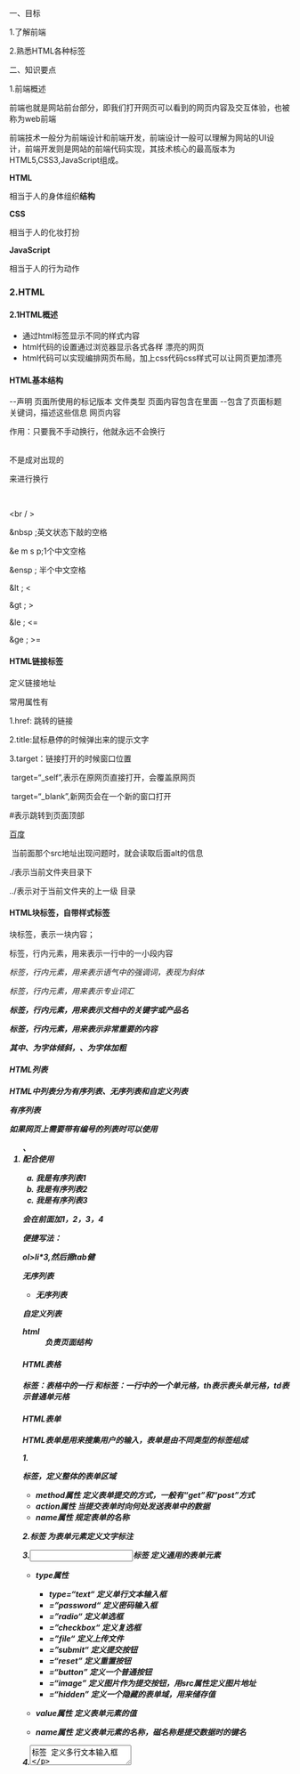 一、目标

1.了解前端

2.熟悉HTML各种标签

二、知识要点

1.前端概述

前端也就是网站前台部分，即我们打开网页可以看到的网页内容及交互体验，也被称为web前端

前端技术一般分为前端设计和前端开发，前端设计一般可以理解为网站的UI设计，前端开发则是网站的前端代码实现，其技术核心的最高版本为HTML5,CSS3,JavaScript组成。

**HTML**

相当于人的身体组织**结构**

**CSS**

相当于人的化妆打扮

**JavaScript**

相当于人的行为动作

### 2.HTML

#### 2.1HTML概述

- 通过html标签显示不同的样式内容
- html代码的设置通过浏览器显示各式各样 漂亮的网页
- html代码可以实现编排网页布局，加上css代码css样式可以让网页更加漂亮

#### **HTML基本结构**

<!DOCTYPE html> --声明 页面所使用的标记版本
<html lang="en"> 文件类型 页面内容包含在里面
<head>
  <meta charset="UTF-8">
  <title>网页显示标题</title>
  <style>  </style>
</head> --包含了页面标题 关键词，描述这些信息
<body>
  网页内容
</body>  
</html>

<p></p>作用：只要我不手动换行，他就永远不会换行

<br/>不是成对出现的

来进行换行

<br>

<br / >

&nbsp ;英文状态下敲的空格

&e m s p;1个中文空格

&ensp ; 半个中文空格 

&lt ;  <

&gt ; >

&le ; <=

&ge ; >=



#### **HTML链接标签**

<a> 定义链接地址

常用属性有

1.href: 跳转的链接

2.title:鼠标悬停的时候弹出来的提示文字

3.target：链接打开的时候窗口位置

​	target=“_self”,表示在原网页直接打开，会覆盖原网页

​	target=“_blank”,新网页会在一个新的窗口打开

<a href="#"></a> #表示跳转到页面顶部

<a href="https://www.baidu.com/" title='百度'>百度</a>



<img src="" alt=""> 当前面那个src地址出现问题时，就会读取后面alt的信息

./表示当前文件夹目录下

../表示对于当前文件夹的上一级 目录



#### **HTML块标签，自带样式标签**

**<div>** 块标签，表示一块内容；

<span>标签，行内元素，用来表示一行中的一小段内容

<em>标签，行内元素，用来表示语气中的强调词，表现为斜体

<i>标签，行内元素，用来表示专业词汇

<b>标签，行内元素，用来表示文档中的关键字或产品名

<strong>标签，行内元素，用来表示非常重要的内容

其中<em>、<i>为字体倾斜，<b>、<strong>为字体加粗



#### HTML列表

HTML中列表分为有序列表、无序列表和自定义列表

**有序列表**

如果网页上需要带有编号的列表时可以使用<ol>、<li>配合使用

<ol type='a'>
  <li>我是有序列表1</li>
  <li>我是有序列表2</li>
  <li>我是有序列表3</li>

</ol> 

会在前面加1，2，3，4

便捷写法：

ol>li*3,然后摁tab健

**无序列表**

<ul>
  <li>无序列表</li>
</ul>

**自定义列表** 

<dl>
  <dt>html</dt>
  <dd>负责页面结构</dd>
</dl>

#### HTML表格

<tr>标签：表格中的一行

<td>和<th>标签：一行中的一个单元格，th表示表头单元格，td表示普通单元格

#### HTML表单

HTML表单是用来搜集用户的输入，表单是由不同类型的标签组成

1.<form>标签，定义整体的表单区域

</form>

- method属性 定义表单提交的方式，一般有“get”和“post”方式
- action属性 当提交表单时向何处发送表单中的数据
- name属性 规定表单的名称

2.<label>标签 为表单元素定义文字标注

3.<input>标签 定义通用的表单元素

- type属性
  - type=“text“ 定义单行文本输入框
  - =”password“ 定义密码输入框
  - =”radio“ 定义单选框
  - =”checkbox“ 定义复选框
  - =”file“ 定义上传文件
  - =”submit“ 定义提交按钮
  - =“reset” 定义重置按钮
  - =“button” 定义一个普通按钮 
  - =“image” 定义图片作为提交按钮，用src属性定义图片地址
  - =“hidden” 定义一个隐藏的表单域，用来储存值

- value属性 定义表单元素的值
- name属性 定义表单元素的名称，磁名称是提交数据时的键名

4.<textarea>标签 定义多行文本输入框

5.<select>标签 定义下拉表单元素

6.<option>标签 与 <select>标签配合，定义下拉表单元素中的选项

#### 页面布局

布局指将文字和图片等元素按照需求有序的排列在页面上，布局方式有两种：

1.table布局：通过table元素将页面空间划分成若干个单元格，将文字或图片等元素放入单元格中，隐藏表格的边框，从而实现布局，这种布局方式也称为传统布局，现在主流的布局方式不用这种

2.HTML+CSS布局(DIV+CSS)：主要通过CSS样式设置来布局文字或图片等元素，需要用到CSS盒子模拟、盒子类型、CSS浮动、CSS背景图定位等知识来布局，比传统布局要复杂，是目前主流的布局方式











